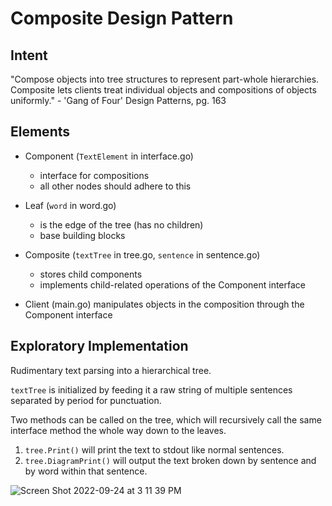 # Composite Design Pattern

## Intent

"Compose objects into tree structures to represent part-whole hierarchies. Composite lets clients treat individual objects and compositions of objects uniformly." - 'Gang of Four' Design Patterns, pg. 163

## Elements

- Component (`TextElement` in interface.go)

  - interface for compositions
  - all other nodes should adhere to this

- Leaf (`word` in word.go)

  - is the edge of the tree (has no children)
  - base building blocks

- Composite (`textTree` in tree.go, `sentence` in sentence.go)

  - stores child components
  - implements child-related operations of the Component interface

- Client (main.go) manipulates objects in the composition through the Component interface

## Exploratory Implementation

Rudimentary text parsing into a hierarchical tree.

`textTree` is initialized by feeding it a raw string of multiple sentences separated by period for punctuation.

Two methods can be called on the tree, which will recursively call the same interface method the whole way down to the leaves.

1. `tree.Print()` will print the text to stdout like normal sentences.
2. `tree.DiagramPrint()` will output the text broken down by sentence and by word within that sentence.

![Screen Shot 2022-09-24 at 3 11 39 PM](https://user-images.githubusercontent.com/34633964/192114738-1e476a4e-8628-42c8-9f13-50860b245b79.png)
